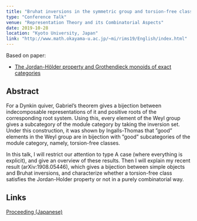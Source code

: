 ```yaml
---
title: "Bruhat inversions in the symmetric group and torsion-free classes over a type A quiver"
type: "Conference Talk"
venue: "Representation Theory and its Combinatorial Aspects"
date: 2019-10-28
location: "Kyoto University, Japan"
link: "http://www.math.okayama-u.ac.jp/~mi/rims19/English/index.html"
---
```


Based on paper:
- [The Jordan-H&ouml;lder property and Grothendieck monoids of exact categories](/papers/JHP)

## Abstract
For a Dynkin quiver, Gabriel’s theorem gives a bijection between indecomposable representations of it and positive roots of the corresponding root system.
Using this, every element of the Weyl group gives a subcategory of the module category by taking the inversion set. Under this construction, it was shown by Ingalls-Thomas that ”good” elements in the Weyl group are in bijection with ”good” subcategories of the module category, namely, torsion-free classes.

In this talk, I will restrict our attention to type A case (where everything is explicit), and give an overview of these results.
Then I will explain my recent result (arXiv:1908.05446), which gives a bijection between simple objects and Bruhat inversions, and characterize whether a torsion-free class satisfies the Jordan-Holder property or not in a purely combinatorial way.

## Links
[Proceeding (Japanese)](/files/rims2019.pdf)
